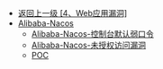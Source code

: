 - [返回上一级 [4、Web应用漏洞]](/4、Web应用漏洞)
- [Alibaba-Nacos](/4、Web应用漏洞/Alibaba-Nacos/)
  - [Alibaba-Nacos-控制台默认弱口令](/4、Web应用漏洞/Alibaba-Nacos/Alibaba-Nacos-控制台默认弱口令.md)
  - [Alibaba-Nacos-未授权访问漏洞](/4、Web应用漏洞/Alibaba-Nacos/Alibaba-Nacos-未授权访问漏洞.md)
  - [POC](/4、Web应用漏洞/Alibaba-Nacos/POC/)

